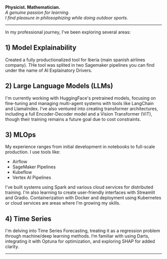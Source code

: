 **Physicist. Mathematician.**  
*A genuine passion for learning.*  
*I find pleasure in philosophizing while doing outdoor sports.*

---

In my professional journey, I've been exploring several areas:
## 1) Model Explainability
Created a fully productionalized tool for Iberia (main spanish airlines company). THe tool was splited in two Sagemaker pipelines you can find under the name of AI Explainatory Drivers.

## 2) Large Language Models (LLMs)
I'm currently working with HuggingFace's pretrained models, focusing on fine-tuning and managing multi-agent systems with tools like LangChain and LlamaIndex. I’ve also ventured into creating transformer architectures, including a full Encoder-Decoder model and a Vision Transformer (ViT), though their training remains a future goal due to cost constraints.

## 3) MLOps
My experience ranges from initial development in notebooks to full-scale production. I use tools like:
- Airflow
- SageMaker Pipelines
- Kubeflow
- Vertex AI Pipelines

I've built systems using Spark and various cloud services for distributed training. I'm also learning to create user-friendly interfaces with Streamlit and Gradio. Containerization with Docker and deployment using Kubernetes or cloud services are areas where I'm growing my skills.

## 4) Time Series
I'm delving into Time Series Forecasting, treating it as a regression problem through machine/deep learning methods. I’m familiar with using Darts, integrating it with Optuna for optimization, and exploring SHAP for added clarity.

---

